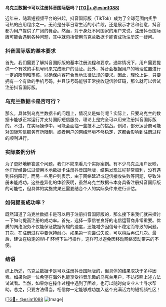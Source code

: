 **乌克兰数据卡可以注册抖音国际版吗？[[TG💪+ @esim1088](https://t.me/s/esim1088)]**

近年来，随着短视频平台的兴起，抖音国际版（TikTok）成为了全球范围内炙手可热的应用程序之一。无论是分享日常生活的小片段，还是展示才艺和创意，抖音都为用户提供了广阔的舞台。然而，对于身处不同国家的用户来说，注册抖音国际版可能会遇到各种问题，其中就包括使用乌克兰数据卡能否成功注册这一疑问。

### 抖音国际版的基本要求

首先，我们需要了解抖音国际版的基本注册流程和要求。通常情况下，用户需要提供一个有效的手机号码来完成账户的验证。此外，抖音会根据用户的地理位置进行一定的限制和审核，以确保内容符合当地法律法规的要求。因此，理论上讲，只要拥有一个有效的手机号码，并且该号码能够正常接收短信验证码，那么就可以尝试注册抖音国际版。

### 乌克兰数据卡是否可行？

那么，具体到乌克兰数据卡的问题上，情况又是如何呢？实际上，只要乌克兰的数据卡能够正常运行并支持国际短信服务，理论上是完全可以用来注册抖音国际版的。不过，在实际操作中，可能会面临一些技术上的挑战。例如，部分运营商可能对国际短信服务有所限制，或者用户的网络环境不够稳定，这都会影响到注册过程的顺利进行。

### 实际案例分析

为了更好地解答这个问题，我们不妨来看几个实际案例。有不少乌克兰用户反映，他们曾经尝试过使用本地数据卡注册抖音国际版，结果发现过程非常顺利，没有遇到任何障碍。而另一些用户则表示，由于网络延迟或短信接收失败等问题，导致注册未能成功。这些差异化的体验表明，虽然乌克兰数据卡本身具备注册抖音国际版的可能性，但具体的实施效果还需要结合个人的实际条件来进行评估。

### 如何提高成功率？

既然知道了乌克兰数据卡是可以用于注册抖音国际版的，那么接下来我们就来探讨一下如何提高注册的成功率。首先，选择一家信誉良好的电信运营商非常重要。优质的网络服务不仅能保证数据传输的速度，还能减少因信号不稳定而导致的问题。其次，在注册过程中要保持耐心，如果第一次尝试失败，可以稍后再试几次。最后，建议在稳定的Wi-Fi环境下进行操作，这样可以避免因移动网络波动带来的不便。

### 结语

综上所述，乌克兰数据卡是可以注册抖音国际版的，但具体的结果取决于多种因素。如果你是一位希望在海外也能享受抖音乐趣的乌克兰用户，不妨按照上述方法试试看。当然，如果你在操作过程中遇到了困难，也可以随时向专业人士寻求帮助。总之，只要方法得当，相信你一定能够成功加入这个充满活力的短视频社区！

[[TG💪+ @esim1088](https://t.me/s/esim1088) ![Image](https://i.postimg.cc/4NQfJmqS/Snipaste-2025-05-13-00-14-12.png)]